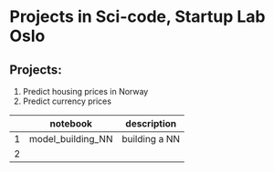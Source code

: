 # Projects in Sci-code, Startup Lab Oslo

## Projects:
1. Predict housing prices in Norway
2. Predict currency prices 


|   | notebook          | description    |
|---|-------------------|----------------|
| 1 | model_building_NN | building a NN  |
| 2 |                   |                |


